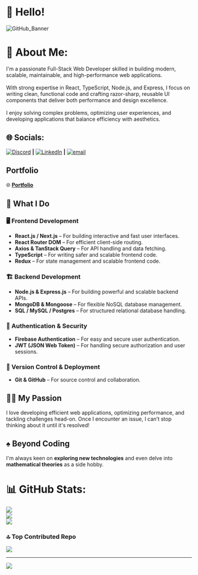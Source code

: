 # 👋 Hello!  

![GitHub_Banner](https://github.com/user-attachments/assets/5d2d6876-4427-4fc2-84b0-12ba45d3c9d6)

# 💫 About Me:
I'm a passionate Full-Stack Web Developer skilled in building modern, scalable, maintainable, and high-performance web applications.<br><br>With strong expertise in React, TypeScript, Node.js, and Express, I focus on writing clean, functional code and crafting razor-sharp, reusable UI components that deliver both performance and design excellence.<br><br>I enjoy solving complex problems, optimizing user experiences, and developing applications that balance efficiency with aesthetics.

## 🌐 Socials:

[![Discord](https://img.shields.io/badge/Discord-%237289DA.svg?logo=discord&logoColor=white)](https://discord.gg/md_ranit_rubbayt_sultan) **|** [![LinkedIn](https://img.shields.io/badge/LinkedIn-%230077B5.svg?logo=linkedin&logoColor=white)](https://www.linkedin.com/in/ranit-rubbyat-sultan-khan) **|** [![email](https://img.shields.io/badge/Email-D14836?logo=gmail&logoColor=white)](mailto:mdranitrubbyatsultan@gmail.com)

## Portfolio
🌐 [**Portfolio**](https://portfolio-livid-chi-73racabqjo.vercel.app)

## 🚀 What I Do  

### 🖥️ Frontend Development  
- **React.js / Next.js** – For building interactive and fast user interfaces.  
- **React Router DOM** – For efficient client-side routing.  
- **Axios & TanStack Query** – For API handling and data fetching.  
- **TypeScript** – For writing safer and scalable frontend code.  
- **Redux** – For state management and scalable frontend code.  

### 🏗️ Backend Development  
- **Node.js & Express.js** – For building powerful and scalable backend APIs.  
- **MongoDB & Mongoose** – For flexible NoSQL database management.  
- **SQL / MySQL / Postgres** – For structured relational database handling.  

### 🔐 Authentication & Security  
- **Firebase Authentication** – For easy and secure user authentication.  
- **JWT (JSON Web Token)** – For handling secure authorization and user sessions.  

### 📂 Version Control & Deployment  
- **Git & GitHub** – For source control and collaboration.  

## 👨‍💻 My Passion  
I love developing efficient web applications, optimizing performance, and tackling challenges head-on. Once I encounter an issue, I can’t stop thinking about it until it's resolved!  

## ♠️ Beyond Coding  
I'm always keen on **exploring new technologies** and even delve into **mathematical theories** as a side hobby.

# 📊 GitHub Stats:

![](https://github-readme-stats.vercel.app/api?username=Md-Raint-Rubbyat-Sultan&theme=dark&hide_border=true&include_all_commits=true&count_private=true)<br/>
![](https://nirzak-streak-stats.vercel.app/?user=Md-Raint-Rubbyat-Sultan&theme=dark&hide_border=true)<br/>
![](https://github-readme-stats.vercel.app/api/top-langs/?username=Md-Raint-Rubbyat-Sultan&theme=dark&hide_border=true&include_all_commits=true&count_private=true&layout=compact)

### 🔝 Top Contributed Repo

![](https://github-contributor-stats.vercel.app/api?username=Md-Raint-Rubbyat-Sultan&limit=5&theme=dark&combine_all_yearly_contributions=true)

---

[![](https://visitcount.itsvg.in/api?id=Md-Raint-Rubbyat-Sultan&icon=0&color=0)](https://visitcount.itsvg.in)
 

